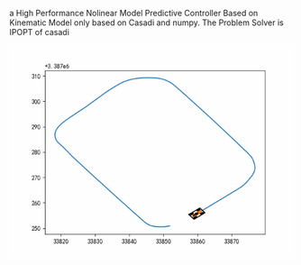 a High Performance Nolinear Model Predictive Controller Based on Kinematic Model only based on Casadi and numpy. The Problem Solver is IPOPT of casadi

![output](output.gif)

